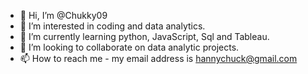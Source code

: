 - 👋 Hi, I’m @Chukky09
- 👀 I’m interested in coding and data analytics.
- 🌱 I’m currently learning python, JavaScript, Sql and Tableau.
- 💞️ I’m looking to collaborate on data analytic projects.
- 📫 How to reach me - my email address is hannychuck@gmail.com

<!---
Chukky09/Chukky09 is a ✨ special ✨ repository because its `README.md` (this file) appears on your GitHub profile.
You can click the Preview link to take a look at your changes.
--->
